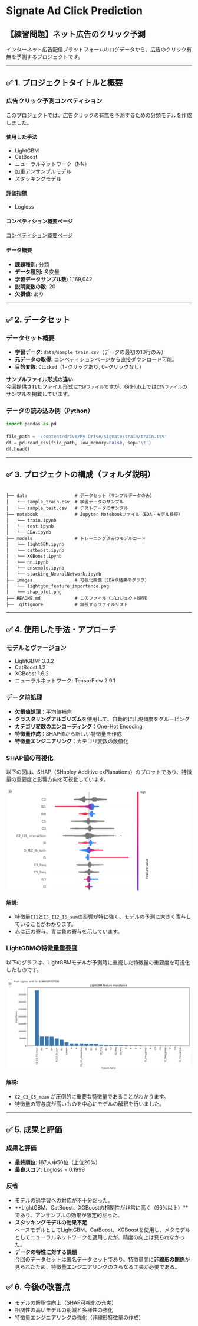 # Signate Ad Click Prediction

## 【練習問題】ネット広告のクリック予測
インターネット広告配信プラットフォームのログデータから、広告のクリック有無を予測するプロジェクトです。

---

## ✅ 1. プロジェクトタイトルと概要

### 広告クリック予測コンペティション
このプロジェクトでは、広告クリックの有無を予測するための分類モデルを作成しました。

#### 使用した手法
- LightGBM
- CatBoost
- ニューラルネットワーク（NN）
- 加重アンサンブルモデル
- スタッキングモデル

#### 評価指標
- Logloss

#### コンペティション概要ページ
<a href="https://signate.jp/competitions/132" target="_blank" rel="noopener noreferrer">コンペティション概要ページ</a>

#### データ概要
- **課題種別:** 分類
- **データ種別:** 多変量
- **学習データサンプル数:** 1,169,042
- **説明変数の数:** 20
- **欠損値:** あり



---

## ✅ 2. データセット

### データセット概要
- **学習データ**: `data/sample_train.csv`（データの最初の10行のみ）
- **元データの取得**: コンペティションページから直接ダウンロード可能。
- **目的変数**: `Clicked`（1=クリックあり, 0=クリックなし）

**サンプルファイル形式の違い**  
今回提供されたファイル形式は`TSVファイル`ですが、GitHub上では`CSVファイル`のサンプルを掲載しています。

### データの読み込み例（Python）
```python
import pandas as pd

file_path = '/content/drive/My Drive/signate/train/train.tsv'
df = pd.read_csv(file_path, low_memory=False, sep='\t')
df.head()
``` 
---

## ✅ 3. プロジェクトの構成（フォルダ説明）
```

├── data                  # データセット（サンプルデータのみ）
│   └── sample_train.csv  # 学習データのサンプル
│   └── sample_test.csv   # テストデータのサンプル
├── notebook              # Jupyter Notebookファイル（EDA・モデル検証）
│   └── train.ipynb
│   └── test.ipynb
│   └── EDA.ipynb
├── models                # トレーニング済みのモデルコード
│   └── lightGBM.ipynb
│   └── catboost.ipynb
│   └── XGBoost.ipynb
│   └── nn.ipynb
│   └── ensemble.ipynb
│   └── stacking_NeuralNetwork.ipynb
├── images                # 可視化画像（EDAや結果のグラフ）
│   └── lightgbm_feature_importance.png
│   └── shap_plot.png
├── README.md             # このファイル（プロジェクト説明）
├── .gitignore            # 無視するファイルリスト

``` 
---

## ✅ 4. 使用した手法・アプローチ

### モデルとヴァージョン
- LightGBM: 3.3.2
- CatBoost:1.2
- XGBoost:1.6.2
- ニューラルネットワーク: TensorFlow 2.9.1

### データ前処理
- **欠損値処理**：平均値補完
- **クラスタリングアルゴリズム**を使用して、自動的に出現頻度をグルーピング
- **カテゴリ変数のエンコーディング**：One-Hot Encoding
- **特徴量作成**：SHAP値から新しい特徴量を作成
- **特徴量エンジニアリング**：カテゴリ変数の数値化

### SHAP値の可視化

以下の図は、SHAP（SHapley Additive exPlanations）のプロットであり、特徴量の重要度と影響方向を可視化しています。

![SHAP Plot](images/shap_plot.png)

#### 解説:
- 特徴量`I11`と`I5_I12_I6_sum`の影響が特に強く、モデルの予測に大きく寄与していることがわかります。
- 赤は正の寄与、青は負の寄与を示しています。

### LightGBMの特徴量重要度

以下のグラフは、LightGBMモデルが予測時に重視した特徴量の重要度を可視化したものです。

![LightGBM Feature Importance](images/lightgbm_feature_importance.png)

#### 解説:
- `C2_C3_C5_mean` が圧倒的に重要な特徴量であることがわかります。
- 特徴量の寄与度が高いものを中心にモデルの解釈を行いました。


---
## ✅ 5. 成果と評価

### 成果と評価
- **最終順位**: 187人中50位（上位26%）
- **最良スコア**: Logloss = 0.1999

### 反省
- モデルの過学習への対応が不十分だった。
- **LightGBM、CatBoost、XGBoostの相関性が非常に高く（96%以上）**であり、アンサンブルの効果が限定的だった。
- **スタッキングモデルの効果不足**  
   ベースモデルとしてLightGBM、CatBoost、XGBoostを使用し、メタモデルとしてニューラルネットワークを適用したが、精度の向上は見られなかった。
- **データの特性に対する課題**  
   今回のデータセットは匿名データセットであり、特徴量間に**非線形の関係**が見られたため、特徴量エンジニアリングのさらなる工夫が必要である。

## ✅ 6. 今後の改善点
- モデルの解釈性向上（SHAP可視化の充実）
- 相関性の高いモデルの削減と多様性の強化
- 特徴量エンジニアリングの強化（非線形特徴量の作成）
